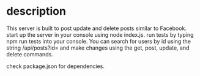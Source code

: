 # description  

This server is built to post update and delete posts similar to Facebook. start up the server in your console using node index.js. run tests by typing npm run tests into your console. You can search for users by id using the string /api/posts?id= and make changes using the get, post, update, and delete commands.  

check package.json for dependencies. 
